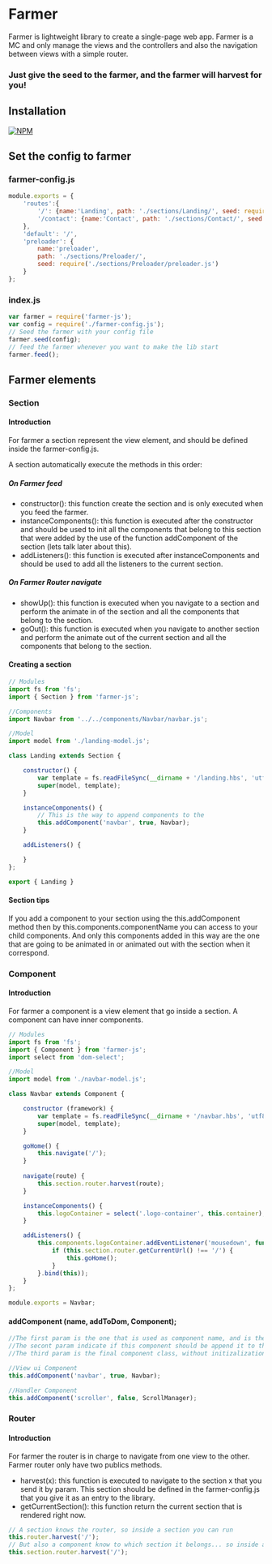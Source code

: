 # Farmer
Farmer is lightweight library to create a single-page web app. Farmer is a MC and only manage the views and the controllers and also the navigation between views with a simple router.


### Just give the seed to the farmer, and the farmer will harvest for you!

## Installation 

[![NPM](https://nodei.co/npm/farmer-js.png)](https://www.npmjs.com/package/farmer-js)

## Set the config to farmer

### farmer-config.js
```js
module.exports = {
	'routes':{
		'/': {name:'Landing', path: './sections/Landing/', seed: require('./sections/Landing/landing.js') },
		'/contact': {name:'Contact', path: './sections/Contact/', seed: require('./sections/Contact/contact.js') }
	},
	'default': '/',
	'preloader': {
		name:'preloader', 
		path: './sections/Preloader/', 
		seed: require('./sections/Preloader/preloader.js')
	}
};
```
### index.js
```js
var farmer = require('farmer-js');
var config = require('./farmer-config.js');
// Seed the farmer with your config file
farmer.seed(config);
// feed the farmer whenever you want to make the lib start
farmer.feed();
```
## Farmer elements

### Section
#### Introduction
For farmer a section represent the view element, and should be defined inside the farmer-config.js.

A section automatically execute the methods in this order:

##### On Farmer feed
-  constructor(): this function create the section and is only executed when you feed the farmer.
-  instanceComponents():  this function is executed after the constructor and should be used to init all the components that belong to this section that were added by the use of the function addComponent of the section (lets talk later about this).
-  addListeners(): this function is executed after instanceComponents and should be used to add all the listeners to the current section.

##### On Farmer Router navigate
-  showUp(): this function is executed when you navigate to a section and perform the animate in of the section and all the components that belong to the section.
-  goOut(): this function is executed when you navigate to another section and perform the animate out of the current section and all the components that belong to the section.

#### Creating a section
```js
// Modules
import fs from 'fs';
import { Section } from 'farmer-js';

//Components
import Navbar from '../../components/Navbar/navbar.js';

//Model
import model from './landing-model.js';

class Landing extends Section {

    constructor() {
        var template = fs.readFileSync(__dirname + '/landing.hbs', 'utf8');
        super(model, template);
    }

	instanceComponents() {
		// This is the way to append components to the 
   		this.addComponent('navbar', true, Navbar);
	}

	addListeners() {

	}
};

export { Landing }

```
#### Section tips
If you add a component to your section using the this.addComponent method then by this.components.componentName you can access to your child components.
And only this components added in this way are the one that are going to be animated in or animated out with the section when it correspond.

### Component
#### Introduction
For farmer a component is a view element that go inside a section.
A component can have inner components.

```js
// Modules
import fs from 'fs';
import { Component } from 'farmer-js';
import select from 'dom-select';

//Model
import model from './navbar-model.js';

class Navbar extends Component {

    constructor (framework) {
        var template = fs.readFileSync(__dirname + '/navbar.hbs', 'utf8');
        super(model, template);
    }

    goHome() {
        this.navigate('/');
    }
    
    navigate(route) {
        this.section.router.harvest(route);
    }

    instanceComponents() {
        this.logoContainer = select('.logo-container', this.container);
    }

    addListeners() {
        this.components.logoContainer.addEventListener('mousedown', function() {
            if (this.section.router.getCurrentUrl() !== '/') {
                this.goHome();
            }
        }.bind(this));
    }
};

module.exports = Navbar;
```
#### addComponent (name, addToDom, Component);

```js
//The first param is the one that is used as component name, and is the one which you can find the component inside the this.components list
//The secont param indicate if this component should be append it to the parent container or not (section, or parent component).
//The third param is the final component class, without initizalization, it will be initialized by the library.

//View ui Component
this.addComponent('navbar', true, Navbar);

//Handler Component
this.addComponent('scroller', false, ScrollManager);

```
### Router
#### Introduction
For farmer the router is in charge to navigate from one view to the other.
Farmer router only have two publics methods.
-  harvest(x): this function is executed to navigate to the section x that you send it by param. This section should be defined in the farmer-config.js that you give it as an entry to the library.
-  getCurrentSection():  this function return the current section that is rendered right now.

```js
// A section knows the router, so inside a section you can run 
this.router.harvest('/');
// But also a component know to which section it belongs... so inside a component this is valid to
this.section.router.harvest('/');

```
